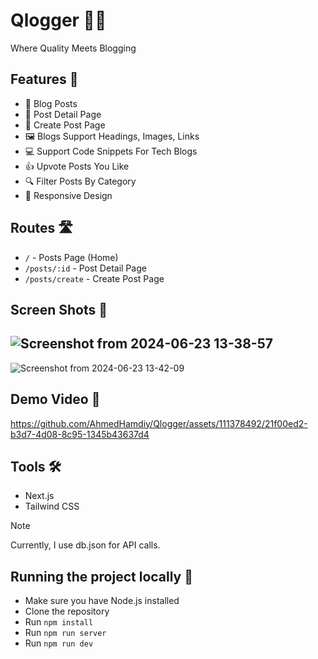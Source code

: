 # Qlogger 📝✨
Where Quality Meets Blogging

## Features 🌟

- 📰 Blog Posts
- 📄 Post Detail Page
- 📝 Create Post Page
- 🖼️ Blogs Support Headings, Images, Links
- 💻 Support Code Snippets For Tech Blogs 
- 👍 Upvote Posts You Like
- 🔍 Filter Posts By Category
- 📱 Responsive Design

## Routes 🛣️
- `/` - Posts Page (Home)
- `/posts/:id` - Post Detail Page
- `/posts/create` - Create Post Page

## Screen Shots 📸
![Screenshot from 2024-06-23 13-38-57](https://github.com/AhmedHamdiy/Qlogger/assets/111378492/7edf79dc-07dc-48f4-80a9-ebf49d994135)
---
![Screenshot from 2024-06-23 13-42-09](https://github.com/AhmedHamdiy/Qlogger/assets/111378492/76fe2d0f-2f3f-4097-8aa6-9045da1f661d)

## Demo Video 🎥
https://github.com/AhmedHamdiy/Qlogger/assets/111378492/21f00ed2-b3d7-4d08-8c95-1345b43637d4

## Tools 🛠️
- Next.js
- Tailwind CSS

> [!NOTE] 
> Currently, I use db.json for API calls.

## Running the project locally 🚀

- Make sure you have Node.js installed
- Clone the repository
- Run `npm install`
- Run `npm run server`
- Run `npm run dev`
